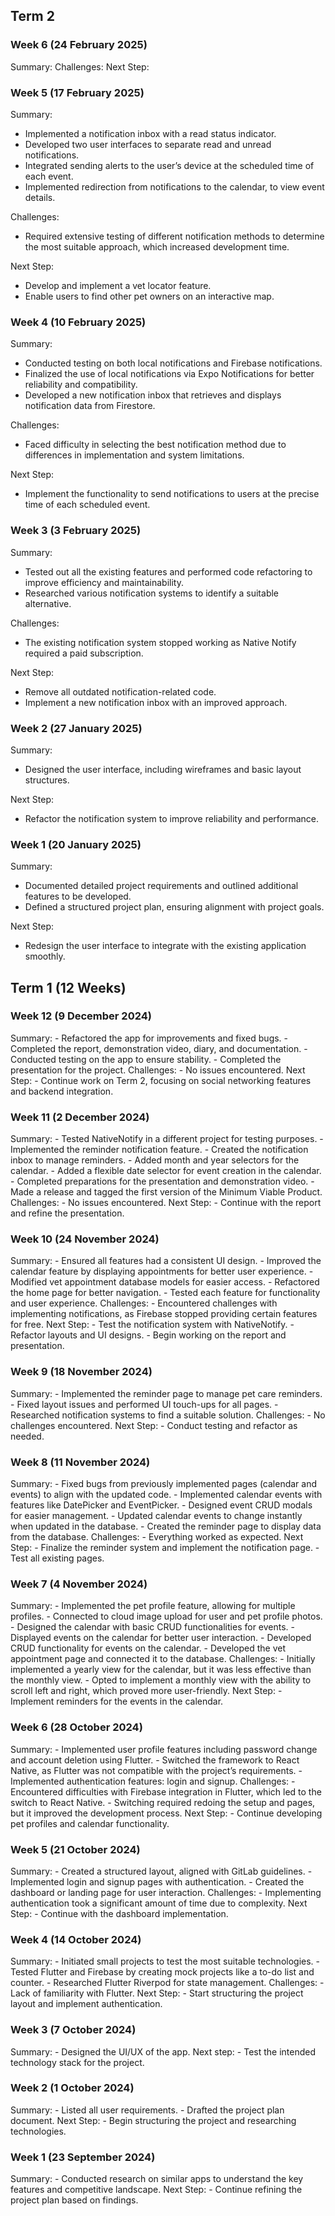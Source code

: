 ## Term 2

### Week 6 (24 February 2025)

Summary:
Challenges:
Next Step:

### Week 5 (17 February 2025)

Summary:

- Implemented a notification inbox with a read status indicator.
- Developed two user interfaces to separate read and unread notifications.
- Integrated sending alerts to the user’s device at the scheduled time of each event.
- Implemented redirection from notifications to the calendar, to view event details.

Challenges:

- Required extensive testing of different notification methods to determine the most suitable approach, which increased development time.

Next Step:

- Develop and implement a vet locator feature.
- Enable users to find other pet owners on an interactive map.

### Week 4 (10 February 2025)

Summary:

- Conducted testing on both local notifications and Firebase notifications.
- Finalized the use of local notifications via Expo Notifications for better reliability and compatibility.
- Developed a new notification inbox that retrieves and displays notification data from Firestore.

Challenges:

- Faced difficulty in selecting the best notification method due to differences in implementation and system limitations.

Next Step:

- Implement the functionality to send notifications to users at the precise time of each scheduled event.

### Week 3 (3 February 2025)

Summary:

- Tested out all the existing features and performed code refactoring to improve efficiency and maintainability.
- Researched various notification systems to identify a suitable alternative.

Challenges:

- The existing notification system stopped working as Native Notify required a paid subscription.

Next Step:

- Remove all outdated notification-related code.
- Implement a new notification inbox with an improved approach.

### Week 2 (27 January 2025)

Summary:

- Designed the user interface, including wireframes and basic layout structures.

Next Step:

- Refactor the notification system to improve reliability and performance.

### Week 1 (20 January 2025)

Summary:

- Documented detailed project requirements and outlined additional features to be developed.
- Defined a structured project plan, ensuring alignment with project goals.

Next Step:

- Redesign the user interface to integrate with the existing application smoothly.

## Term 1 (12 Weeks)

### Week 12 (9 December 2024)

Summary: - Refactored the app for improvements and fixed bugs. - Completed the report, demonstration video, diary, and documentation. - Conducted testing on the app to ensure stability. - Completed the presentation for the project.
Challenges: - No issues encountered.
Next Step: - Continue work on Term 2, focusing on social networking features and backend integration.

### Week 11 (2 December 2024)

Summary: - Tested NativeNotify in a different project for testing purposes. - Implemented the reminder notification feature. - Created the notification inbox to manage reminders. - Added month and year selectors for the calendar. - Added a flexible date selector for event creation in the calendar. - Completed preparations for the presentation and demonstration video. - Made a release and tagged the first version of the Minimum Viable Product.
Challenges: - No issues encountered.
Next Step: - Continue with the report and refine the presentation.

### Week 10 (24 November 2024)

Summary: - Ensured all features had a consistent UI design. - Improved the calendar feature by displaying appointments for better user experience. - Modified vet appointment database models for easier access. - Refactored the home page for better navigation. - Tested each feature for functionality and user experience.
Challenges: - Encountered challenges with implementing notifications, as Firebase stopped providing certain features for free.
Next Step: - Test the notification system with NativeNotify. - Refactor layouts and UI designs. - Begin working on the report and presentation.

### Week 9 (18 November 2024)

Summary: - Implemented the reminder page to manage pet care reminders. - Fixed layout issues and performed UI touch-ups for all pages. - Researched notification systems to find a suitable solution.
Challenges: - No challenges encountered.
Next Step: - Conduct testing and refactor as needed.

### Week 8 (11 November 2024)

Summary: - Fixed bugs from previously implemented pages (calendar and events) to align with the updated code. - Implemented calendar events with features like DatePicker and EventPicker. - Designed event CRUD modals for easier management. - Updated calendar events to change instantly when updated in the database. - Created the reminder page to display data from the database.
Challenges: - Everything worked as expected.
Next Step: - Finalize the reminder system and implement the notification page. - Test all existing pages.

### Week 7 (4 November 2024)

Summary: - Implemented the pet profile feature, allowing for multiple profiles. - Connected to cloud image upload for user and pet profile photos. - Designed the calendar with basic CRUD functionalities for events. - Displayed events on the calendar for better user interaction. - Developed CRUD functionality for events on the calendar. - Developed the vet appointment page and connected it to the database.
Challenges: - Initially implemented a yearly view for the calendar, but it was less effective than the monthly view. - Opted to implement a monthly view with the ability to scroll left and right, which proved more user-friendly.
Next Step: - Implement reminders for the events in the calendar.

### Week 6 (28 October 2024)

Summary: - Implemented user profile features including password change and account deletion using Flutter. - Switched the framework to React Native, as Flutter was not compatible with the project’s requirements. - Implemented authentication features: login and signup.
Challenges: - Encountered difficulties with Firebase integration in Flutter, which led to the switch to React Native. - Switching required redoing the setup and pages, but it improved the development process.
Next Step: - Continue developing pet profiles and calendar functionality.

### Week 5 (21 October 2024)

Summary: - Created a structured layout, aligned with GitLab guidelines. - Implemented login and signup pages with authentication. - Created the dashboard or landing page for user interaction.
Challenges: - Implementing authentication took a significant amount of time due to complexity.
Next Step: - Continue with the dashboard implementation.

### Week 4 (14 October 2024)

Summary: - Initiated small projects to test the most suitable technologies. - Tested Flutter and Firebase by creating mock projects like a to-do list and counter. - Researched Flutter Riverpod for state management.
Challenges: - Lack of familiarity with Flutter.
Next Step: - Start structuring the project layout and implement authentication.

### Week 3 (7 October 2024)

Summary: - Designed the UI/UX of the app.
Next step: - Test the intended technology stack for the project.

### Week 2 (1 October 2024)

Summary: - Listed all user requirements. - Drafted the project plan document.
Next Step: - Begin structuring the project and researching technologies.

### Week 1 (23 September 2024)

Summary: - Conducted research on similar apps to understand the key features and competitive landscape.
Next Step: - Continue refining the project plan based on findings.
